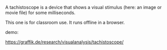 A tachistoscope is a device that shows a visual stimulus (here: an image or movie file) for some milliseconds.

This one is for classroom use. It runs offline in a browser.

demo:

https://graffik.de/research/visualanalysis/tachistoscope/
